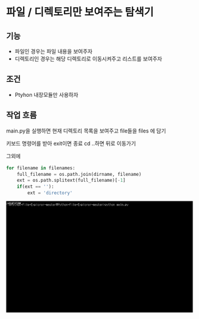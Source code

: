 # 파일 / 디렉토리만 보여주는 탐색기

## 기능
- 파일인 경우는 파일 내용을 보여주자
- 디렉토리인 경우는 해당 디렉토리로 이동시켜주고
  리스트를 보여주자

## 조건
- Ptyhon 내장모듈만 사용하자

## 작업 흐름
main.py을 실행하면 현재 디렉토리 목록을 보여주고
file들을 files 에 담기

키보드 명령어를 받아 exit이면 종료
cd ..하면 뒤로 이동가기

그외에
```python
for filename in filenames:
    full_filename = os.path.join(dirname, filename)
    ext = os.path.splitext(full_filename)[-1]
    if(ext == ''):
        ext = 'directory'
```





<img width="600" height="300" src="intro-img.gif"></img>
